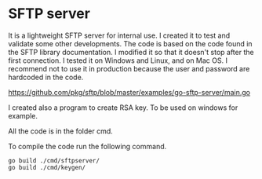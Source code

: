 # SFTP server


It is a lightweight SFTP server for internal use. I created it to test and validate some other developments. The code is based on the code found in the SFTP library documentation. I modified it so that it doesn't stop after the first connection.  I tested it on Windows and Linux, and on Mac OS. I recommend not to use it in production because the user and password are hardcoded in the code. 

https://github.com/pkg/sftp/blob/master/examples/go-sftp-server/main.go


I created also a program to create RSA key. To be used on windows for example. 

All the code is in the folder cmd. 

To compile the code run the following command.

    go build ./cmd/sftpserver/
    go build ./cmd/keygen/


